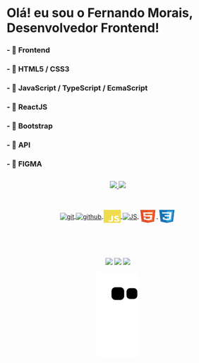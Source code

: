 # Olá! eu sou o Fernando Morais, Desenvolvedor Frontend!

### - 🔭 Frontend
### - 🌱 HTML5 / CSS3 
### - 👯 JavaScript / TypeScript / EcmaScript
### - 🤔 ReactJS
### - 💬 Bootstrap
### - 🎒 API
### - 👝 FIGMA

##

<div align="center">
  <a href="https://github.com/fernandomoraisdev">
  <img height="170em" src="https://github-readme-stats.vercel.app/api?username=fernandomoraisdev&show_icons=true&include_all_commits=true&count_private=true&theme=midnight-purple&title_color=10ff10&bg_color=102510&icon_color=10ff10&locale=pt-br&border_radius=15"/>
  <img height="170em" src="https://github-readme-stats.vercel.app/api/top-langs/?username=fernandomoraisdev&layout=compact&langs_count=7&theme=midnight-purple&title_color=10ff10&bg_color=102510&icon_color=10ff10&locale=pt-br&border_radius=15"/>
</div>
  
##
  
 <div style="display: inline_block" align="center"><br>
   <img align="center" alt="git" height="30" width="40" src="https://cdn.jsdelivr.net/gh/devicons/devicon/icons/git/git-original.svg" />
    <img align="center" alt="github" height="30" width="40" src="https://cdn.jsdelivr.net/gh/devicons/devicon/icons/github/github-original.svg" />
    <img align="center" alt="React" height="30" width="40" src="https://raw.githubusercontent.com/devicons/devicon/master/icons/javascript/javascript-plain.svg">
    <img align="center" alt="JS" height="30" width="40" src="https://cdn.jsdelivr.net/gh/devicons/devicon/icons/react/react-original.svg" />
    <img align="center" alt="HTML" height="30" width="40" src="https://raw.githubusercontent.com/devicons/devicon/master/icons/html5/html5-original.svg">
    <img align="center" alt="CSS" height="30" width="40" src="https://raw.githubusercontent.com/devicons/devicon/master/icons/css3/css3-original.svg">  
</div>
  
<br><br>
  
  <div style="display: inline_block" align="center"> <br>
  <a href="https://instagram.com/fernandomorais25" target="_blank"><img src="https://img.shields.io/badge/-Instagram-%23E4405F?style=for-the-badge&logo=instagram&logoColor=white" target="_blank"></a>
  <a href = "fernandomorais.ads@gmail.com"><img src="https://img.shields.io/badge/-Gmail-%23333?style=for-the-badge&logo=gmail&logoColor=white" target="_blank"></a>
  <a href="https://www.linkedin.com/in/fernando-morais-ads" target="_blank"><img src="https://img.shields.io/badge/-LinkedIn-%230077B5?style=for-the-badge&logo=linkedin&logoColor=white" target="_blank"></a> 
 
  ![Snake animation](https://github.com/fernandomoraisdev/fernandomoraisdev/blob/output/github-contribution-grid-snake.svg)
 
</div>
